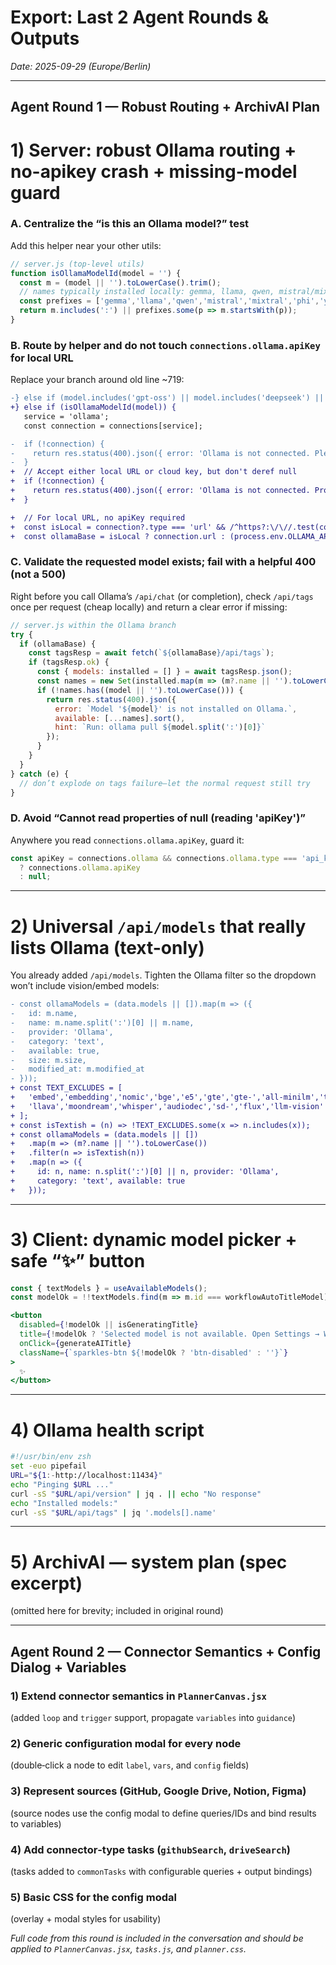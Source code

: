 # Export: Last 2 Agent Rounds & Outputs
_Date: 2025-09-29 (Europe/Berlin)_

---

## Agent Round 1 — Robust Routing + ArchivAI Plan


# 1) Server: robust Ollama routing + no-apikey crash + missing-model guard

### A. Centralize the “is this an Ollama model?” test
Add this helper near your other utils:

```js
// server.js (top-level utils)
function isOllamaModelId(model = '') {
  const m = (model || '').toLowerCase().trim();
  // names typically installed locally: gemma, llama, qwen, mistral/mixtral, phi, yi, starling, neural-chat, command-r, deepseek, gpt-oss, etc.
  const prefixes = ['gemma','llama','qwen','mistral','mixtral','phi','yi','deepseek','gpt-oss','neural','starling','command'];
  return m.includes(':') || prefixes.some(p => m.startsWith(p));
}
```

### B. Route by helper and **do not** touch `connections.ollama.apiKey` for local URL
Replace your branch around old line ~719:

```diff
-} else if (model.includes('gpt-oss') || model.includes('deepseek') || model.includes('llama') || model.includes('qwen') || model.includes('gemma')) {
+} else if (isOllamaModelId(model)) {
   service = 'ollama';
   const connection = connections[service];

-  if (!connection) {
-    return res.status(400).json({ error: 'Ollama is not connected. Please connect Ollama in Settings first.' });
-  }
+  // Accept either local URL or cloud key, but don't deref null
+  if (!connection) {
+    return res.status(400).json({ error: 'Ollama is not connected. Provide http://localhost:11434 in Settings.' });
+  }

+  // For local URL, no apiKey required
+  const isLocal = connection?.type === 'url' && /^https?:\/\//.test(connection.url || '');
+  const ollamaBase = isLocal ? connection.url : (process.env.OLLAMA_API_BASE || connection.url);
```

### C. Validate the requested model exists; fail with a helpful 400 (not a 500)
Right before you call Ollama’s `/api/chat` (or completion), check `/api/tags` once per request (cheap locally) and return a clear error if missing:

```js
// server.js within the Ollama branch
try {
  if (ollamaBase) {
    const tagsResp = await fetch(`${ollamaBase}/api/tags`);
    if (tagsResp.ok) {
      const { models: installed = [] } = await tagsResp.json();
      const names = new Set(installed.map(m => (m?.name || '').toLowerCase()));
      if (!names.has((model || '').toLowerCase())) {
        return res.status(400).json({
          error: `Model '${model}' is not installed on Ollama.`,
          available: [...names].sort(),
          hint: `Run: ollama pull ${model.split(':')[0]}`
        });
      }
    }
  }
} catch (e) {
  // don’t explode on tags failure—let the normal request still try
}
```

### D. Avoid “Cannot read properties of null (reading 'apiKey')”
Anywhere you read `connections.ollama.apiKey`, guard it:

```js
const apiKey = connections.ollama && connections.ollama.type === 'api_key'
  ? connections.ollama.apiKey
  : null;
```

---

# 2) Universal `/api/models` that **really** lists Ollama (text-only)

You already added `/api/models`. Tighten the Ollama filter so the dropdown won’t include vision/embed models:

```diff
- const ollamaModels = (data.models || []).map(m => ({
-   id: m.name,
-   name: m.name.split(':')[0] || m.name,
-   provider: 'Ollama',
-   category: 'text',
-   available: true,
-   size: m.size,
-   modified_at: m.modified_at
- }));
+ const TEXT_EXCLUDES = [
+   'embed','embedding','nomic','bge','e5','gte','gte-','all-minilm','text-embed',
+   'llava','moondream','whisper','audiodec','sd-','flux','llm-vision'
+ ];
+ const isTextish = (n) => !TEXT_EXCLUDES.some(x => n.includes(x));
+ const ollamaModels = (data.models || [])
+   .map(m => (m?.name || '').toLowerCase())
+   .filter(n => isTextish(n))
+   .map(n => ({
+     id: n, name: n.split(':')[0] || n, provider: 'Ollama',
+     category: 'text', available: true
+   }));
```

---

# 3) Client: dynamic model picker + safe “✨” button

```jsx
const { textModels } = useAvailableModels();
const modelOk = !!textModels.find(m => m.id === workflowAutoTitleModel);

<button
  disabled={!modelOk || isGeneratingTitle}
  title={!modelOk ? 'Selected model is not available. Open Settings → Workflow Preferences.' : 'Generate AI title'}
  onClick={generateAITitle}
  className={`sparkles-btn ${!modelOk ? 'btn-disabled' : ''}`}
>
  ✨
</button>
```

---

# 4) Ollama health script

```zsh
#!/usr/bin/env zsh
set -euo pipefail
URL="${1:-http://localhost:11434}"
echo "Pinging $URL ..."
curl -sS "$URL/api/version" | jq . || echo "No response"
echo "Installed models:"
curl -sS "$URL/api/tags" | jq '.models[].name'
```

---

# 5) ArchivAI — system plan (spec excerpt)
(omitted here for brevity; included in original round)

---

## Agent Round 2 — Connector Semantics + Config Dialog + Variables

### 1) Extend connector semantics in `PlannerCanvas.jsx`
(added `loop` and `trigger` support, propagate `variables` into `guidance`)

### 2) Generic configuration modal for every node
(double‑click a node to edit `label`, `vars`, and `config` fields)

### 3) Represent sources (GitHub, Google Drive, Notion, Figma)
(source nodes use the config modal to define queries/IDs and bind results to variables)

### 4) Add connector‑type tasks (`githubSearch`, `driveSearch`)
(tasks added to `commonTasks` with configurable queries + output bindings)

### 5) Basic CSS for the config modal
(overlay + modal styles for usability)

*Full code from this round is included in the conversation and should be applied to `PlannerCanvas.jsx`, `tasks.js`, and `planner.css`.*
